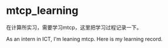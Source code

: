 # mtcp_learning
在计算所实习，需要学习mtcp，这里把学习过程记录一下。

As an intern in ICT, I'm leaning mtcp. Here is my learning record.
